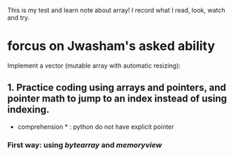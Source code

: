This is my test and learn note about array! I record what I read, look, watch and try.  
# forcus on Jwasham's asked ability   
Implement a vector (mutable array with automatic resizing):
## 1. Practice coding using arrays and pointers, and pointer math to jump to an index instead of using indexing.
* comprehension * : python do not have explicit pointer
### First way: using *bytearray* and *memoryview*

